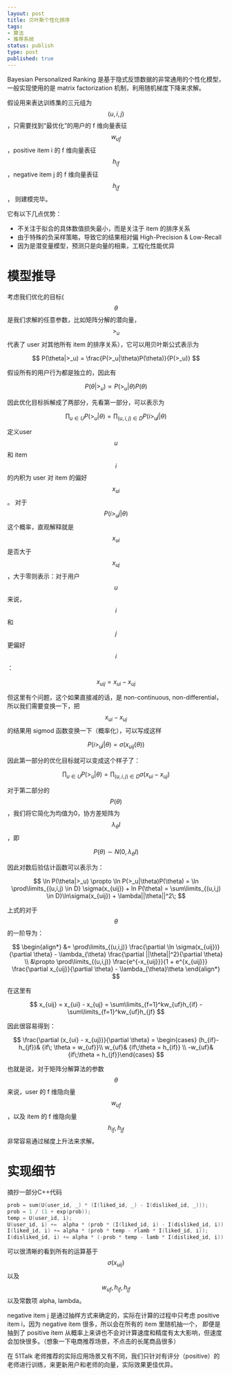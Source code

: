 ```yaml
--- 
layout: post
title: 贝叶斯个性化排序
tags: 
- 算法
- 推荐系统
status: publish
type: post
published: true
---
```


Bayesian Personalized Ranking 是基于隐式反馈数据的非常通用的个性化模型，一般实现使用的是 matrix factorization 机制，利用随机梯度下降来求解。

假设用来表达训练集的三元组为 $$(u,i,j)$$，只需要找到“最优化”的用户的 f 维向量表征 $$w_{uf}$$，positive item i 的 f 维向量表征 $$h_{if}$$，negative item j 的 f 维向量表征 $$h_{jf}$$，
则建模完毕。

它有以下几点优势：

- 不关注于拟合的具体数值损失最小，而是关注于 item 的排序关系
- 由于特殊的负采样策略，导致它的结果相对偏 High-Precision & Low-Recall
- 因为是潜变量模型，预测只是向量的相乘，工程化性能优异

# 模型推导

考虑我们优化的目标($$\theta$$ 是我们求解的任意参数，比如矩阵分解的潜向量，$$>_u$$ 代表了 user 对其他所有 item 的排序关系），它可以用贝叶斯公式表示为

$$
P(\theta|>_u) = \frac{P(>_u|\theta)P(\theta)}{P(>_u)}
$$

假设所有的用户行为都是独立的，因此有

$$
P(\theta|>_u) \propto P(>_u|\theta)P(\theta)
$$


因此优化目标拆解成了两部分，先看第一部分，可以表示为

$$
\prod_{u \in U}P(>_u|\theta) = \prod_{(u,i,j) \in D}P(i >_u j|\theta)
$$


定义user $$u$$ 和 item $$i$$ 的内积为 user 对 item 的偏好 $$x_{ui}$$。
对于 $$P(i >_u j|\theta)$$ 这个概率，直观解释就是 $$x_{ui}$$ 是否大于 $$x_{uj}$$，大于零则表示：对于用户 $$u$$ 来说，$$i$$ 和 $$j$$ 更偏好 $$i$$ ：

$$
x_{uij} = x_{ui} - x_{uj}
$$


但这里有个问题，这个如果直接减的话，是 non-continuous, non-differential，
所以我们需要变换一下，把 $$x_{ui} - x_{uj}$$ 的结果用 sigmod 函数变换一下（概率化），可以写成这样

$$
P(i >_u j|\theta) = \sigma(x_{uij}(\theta))
$$

因此第一部分的优化目标就可以变成这个样子了：

$$
\prod_{u \in U}P(>_u|\theta) = \prod_{(u,i,j) \in D} \sigma(x_{ui} - x_{uj})
$$

对于第二部分的 $$P(\theta)$$，我们将它简化为均值为0，协方差矩阵为 $$\lambda_{\theta}I$$，即

$$
P(\theta) \sim N(0, \lambda_{\theta}I)
$$

因此对数后验估计函数可以表示为：

$$
\ln P(\theta|>_u) \propto \ln P(>_u|\theta)P(\theta) = \ln \prod\limits_{(u,i,j) \in D} \sigma(x_{uij}) + ln P(\theta) = \sum\limits_{(u,i,j) \in D}\ln\sigma(x_{uij}) + \lambda||\theta||^2\;
$$

上式的对于 $$\theta$$ 的一阶导为：

$$
\begin{align*}
&= \prod\limits_{(u,i,j)} \frac{\partial \ln \sigma(x_{uij})}{\partial \theta} - \lambda_{\theta} \frac{\partial ||\theta||^2}{\partial \theta} \\
&\propto \prod\limits_{(u,i,j)} \frac{e^{-x_{uij}}}{1 + e^{x_{uij}}} \frac{\partial x_{uij}}{\partial \theta} - \lambda_{\theta}\theta
\end{align*}
$$

在这里有

$$
x_{uij} = x_{ui} - x_{uj} = \sum\limits_{f=1}^kw_{uf}h_{if} - \sum\limits_{f=1}^kw_{uf}h_{jf} 
$$

因此很容易得到：

$$
\frac{\partial (x_{ui} - x_{uj})}{\partial \theta} = \begin{cases} (h_{if}-h_{jf})& {if\; \theta = w_{uf}}\\ w_{uf}& {if\;\theta = h_{if}} \\ -w_{uf}& {if\;\theta = h_{jf}}\end{cases}
$$

也就是说，对于矩阵分解算法的参数 $$\theta$$ 来说，user 的 f 维隐向量 $$w_{uf}$$，以及 item 的 f 维隐向量 $$h_{if}, h_{jf}$$ 非常容易通过梯度上升法来求解。


# 实现细节

摘抄一部分C++代码

```c++
prob = sum(U(user_id, _) * (I(liked_id, _) - I(disliked_id, _)));
prob = 1 / (1 + exp(prob));
temp = U(user_id, i);
U(user_id, i) +=  alpha * (prob * (I(liked_id, i) - I(disliked_id, i)) - lamb*temp);
I(liked_id, i) += alpha * (prob * temp - rlamb * I(liked_id, i));
I(disliked_id, i) += alpha * (-prob * temp - lamb * I(disliked_id, i));
```

可以很清晰的看到所有的运算基于 $$\sigma(x_{uij})$$ 以及 $$w_{uf}, h_{if}, h_{jf}$$ 以及常数项 alpha, lambda。

negative item j 是通过抽样方式来确定的，实际在计算的过程中只考虑 positive item i，因为 negative item 很多，所以会在所有的 item 里随机抽一个，
即便是抽到了 positive item 从概率上来讲也不会对计算速度和精度有太大影响，但速度会加快很多。（想象一下电商推荐场景，不点击的长尾商品很多）

在 51Talk 老师推荐的实际应用场景又有不同，我们只针对有评分（positive）的老师进行训练，来更新用户和老师的向量，实际效果更佳优异。

